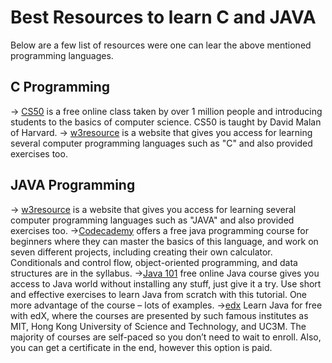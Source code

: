 # Best Resources to learn C and JAVA 
Below are a few list of resources were one can lear the above mentioned programming languages.

## C Programming
-> [CS50](https://cs50.harvard.edu) is a free online class taken by over 1 million people and introducing students to the basics of computer science. CS50 is taught by David Malan of Harvard. 
-> [w3resource](https://www.w3resource.com/c-programming-exercises/) is a website that gives you access for learning several computer programming languages such as "C" and also provided exercises too.

## JAVA Programming 
-> [w3resource](https://www.w3resource.com/c-programming-exercises/) is a website that gives you access for learning several computer programming languages such as "JAVA" and also provided exercises too.
->[Codecademy](https://www.codecademy.com/learn/learn-java) offers a free java programming course for beginners where they can master the basics of this language, and work on seven different projects, including creating their own calculator. Conditionals and control flow, object-oriented programming, and data structures are in the syllabus.
->[Java 101](https://www.javaworld.com/blog/java-101/) free online Java course gives you access to Java world without installing any stuff, just give it a try. Use short and effective exercises to learn Java from scratch with this tutorial. One more advantage of the course – lots of examples.
->[edx](https://www.edx.org/course/subject/computer-science/java) Learn Java for free with edX, where the courses are presented by such famous institutes as MIT, Hong Kong University of Science and Technology, and UC3M. The majority of courses are self-paced so you don’t need to wait to enroll. Also, you can get a certificate in the end, however this option is paid.